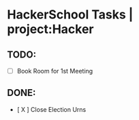 # HackerSchool Tasks | project:Hacker
## TODO:
* [  ] Book Room for 1st Meeting
## DONE:
* [ X ] Close Election Urns

